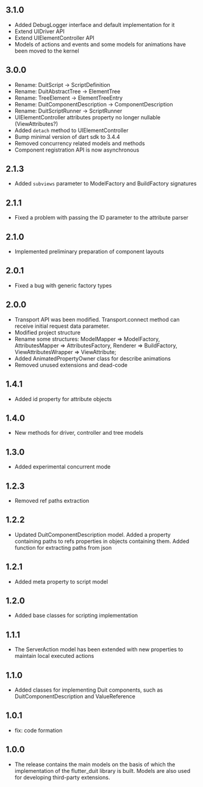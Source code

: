 ## 3.1.0

- Added DebugLogger interface and default implementation for it
- Extend UIDriver API
- Extend UIElementController API
- Models of actions and events and some models for animations have been moved to the kernel 

## 3.0.0

- Rename: DuitScript -> ScriptDefinition
- Rename: DuitAbstractTree -> ElementTree
- Rename: TreeElement -> ElementTreeEntry
- Rename: DuitComponentDescription -> ComponentDescription
- Rename: DuitScriptRunner -> ScriptRunner
- UIElementController attributes property no longer nullable (ViewAttributes?)
- Added `detach` method to UIElementController
- Bump minimal version of dart sdk to 3.4.4
- Removed concurrency related models and methods
- Component registration API is now asynchronous

## 2.1.3

- Added `subviews` parameter to ModelFactory and BuildFactory signatures

## 2.1.1

- Fixed a problem with passing the ID parameter to the attribute parser

## 2.1.0

- Implemented preliminary preparation of component layouts

## 2.0.1

- Fixed a bug with generic factory types

## 2.0.0

- Transport API was been modified. Transport.connect method can receive initial request data
  parameter.
- Modified project structure
- Rename some structures: ModelMapper => ModelFactory, AttributesMapper => AttributesFactory,
  Renderer => BuildFactory, ViewAttributesWrapper => ViewAttribute;
- Added AnimatedPropertyOwner class for describe animations
- Removed unused extensions and dead-code

## 1.4.1

- Added id property for attribute objects

## 1.4.0

- New methods for driver, controller and tree models

## 1.3.0

- Added experimental concurrent mode

## 1.2.3

- Removed ref paths extraction

## 1.2.2

- Updated DuitComponentDescription model. Added a property containing paths to refs properties in
  objects containing them. Added function for extracting paths from json

## 1.2.1

- Added meta property to script model

## 1.2.0

- Added base classes for scripting implementation

## 1.1.1

- The ServerAction model has been extended with new properties to maintain local executed actions

## 1.1.0

- Added classes for implementing Duit components, such as DuitComponentDescription and
  ValueReference

## 1.0.1

- fix: code formation

## 1.0.0

- The release contains the main models on the basis of which the implementation of the flutter_duit
  library is built. Models are also used for developing third-party extensions.
